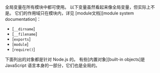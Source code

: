 
<!--introduced_in=v0.10.0-->
<!-- type=misc -->

全局变量在所有模块中都可使用。
以下变量虽然看起来像全局变量，但实际上不是。
它们的作用域只在模块内，详见 [module文档][module system documentation]：

- [`__dirname`]
- [`__filename`]
- [`exports`]
- [`module`]
- [`require()`]

下面列出的对象都是针对 Node.js 的。
有些[内置对象][built-in objects]是 JavaScript 语言本身的一部分，它们也是全局的。

